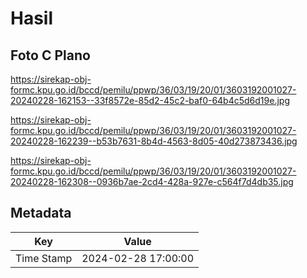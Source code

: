 # Hasil

## Foto C Plano

https://sirekap-obj-formc.kpu.go.id/bccd/pemilu/ppwp/36/03/19/20/01/3603192001027-20240228-162153--33f8572e-85d2-45c2-baf0-64b4c5d6d19e.jpg

https://sirekap-obj-formc.kpu.go.id/bccd/pemilu/ppwp/36/03/19/20/01/3603192001027-20240228-162239--b53b7631-8b4d-4563-8d05-40d273873436.jpg

https://sirekap-obj-formc.kpu.go.id/bccd/pemilu/ppwp/36/03/19/20/01/3603192001027-20240228-162308--0936b7ae-2cd4-428a-927e-c564f7d4db35.jpg


## Metadata

| Key        | Value               |
| ---------- | ------------------- |
| Time Stamp | 2024-02-28 17:00:00 |



